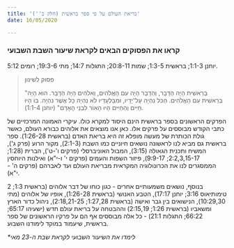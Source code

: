 ```yaml
---
title: 'בריאת העולם על פי ספר בראשית (חלק ב'')'
date: 16/05/2020

---
```


### קראו את הפסוקים הבאים לקראת שיעור השבת השבועי
יוחנן 1:1-3; בראשית 1:3-5; שמות 20:8-11; התגלות 14:7; מתי 19:3-6; רומים 5:12.

> <p>פסוק לשינון</p>
> "בְּרֵאשִׁית הָיָה הַדָּבָר, וְהַדָּבָר הָיָה עִם הָאֱלֹהִים, וֵאלֹהִים הָיָה הַדָּבָר. הוּא הָיָה בְּרֵאשִׁית עִם הָאֱלֹהִים. הַכֹּל נִהְיָה עַל־יָדָיו, וּמִבַּלְעָדָיו לֹא נִהְיָה כָּל אֲשֶׁר נִהְיָה. בּוֹ הָיוּ חַיִּים וְהַחַיִּים הָיוּ הָאוֹר לִבְנֵי הָאָדָם" (יוחנן 1:1-4).

הפרקים הראשונים בספר בראשית הינם היסוד למקרא כולו. עיקרי האמונה המרכזיים של כתבי הקודש מבוססים על פרקים אלו. כאן אנו מוצאים את אלוהים כבורא העולם, כאשר גולת הכותרת של מעשה מופלא זה היא בריאת האדם (בראשית 1:26-28). ספר בראשית גם מביא לנו לראשונה נושאים חיוניים כמו השבת (2:1-3), מקור הרוע (פרק ג'), המשיח ותכנית הגאולה (3:15), המבול האוניברסלי (פרקים ו'-ט'), הברית (1:28; 2:2,3,15-17; 9:9-17), פיזור השפות והעמים (פרקים י' ו-י"א) ואילנות היוחסין הממסגרים לנו את הכרונולוגיה המקראית מבריאת העולם ועד לאברהם (פרקים ה' - י"א).

בנוסף, נושאים משמעותיים אחרים - כגון כוחו של דבר אלוהים (בראשית 1:3; 2 טימותיאוס 3:16; יוחנן 17:17), הטבע האנושי (בראשית 1:26-28), אופיו של אלוהים (מתי 10:29,30), הנישואים בין גבר ואישה (בראשית 1:27,28; 2:18,21-25), ניהול כדור הארץ ומשאביו (בראשית 1:26; 2:15,19) וההבטחה על בריאת עולם חדש (ישעיהו 65:17; 66:22; התגלות 21:1) - כל אלה מבוססים אף הם על פרקיו הראשונים של ספר בראשית, שיעמוד במוקד לימודנו השבוע.

_*לימדו את השיעור השבועי לקראת שבת ה-23 מאי_